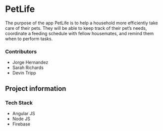 # PetLife

The purpose of the app PetLife is to help a household more efficiently take care of their pets. They will be able to keep track of their pet’s needs, coordinate a feeding schedule with fellow housemates, and remind them when to perform tasks.

### Contributors 
  * Jorge Hernandez
  * Sarah Richards
  * Devin Tripp
  
## Project information
### Tech Stack
  * Angular JS
  * Node JS
  * Firebase 
  

